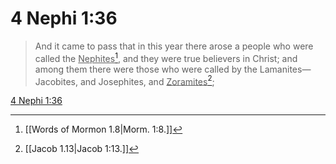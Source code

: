 # 4 Nephi 1:36

> And it came to pass that in this year there arose a people who were called the <u>Nephites</u>[^a], and they were true believers in Christ; and among them there were those who were called by the Lamanites—Jacobites, and Josephites, and <u>Zoramites</u>[^b];

[4 Nephi 1:36](https://www.churchofjesuschrist.org/study/scriptures/bofm/4-ne/1?lang=eng&id=p36#p36)


[^a]: [[Words of Mormon 1.8|Morm. 1:8.]]
[^b]: [[Jacob 1.13|Jacob 1:13.]]
